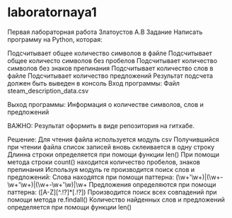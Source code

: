 # laboratornaya1
Первая лабораторная работа Златоустов А.В
Задание
Написать программу на Python, которая:

Подсчитывает общее количество символов в файле
Подсчитывает общее количесто символов без пробелов
Подсчитывает количество символов без знаков препинания
Подсчитывает количество слов в файле
Подсчитывает количество предложений
Результат подсчета должен быть выведен в консоль
Вход программы: Файл steam_description_data.csv

Выход программы: Информация о количестве символов, слов и предложений

ВАЖНО: Результат оформить в виде репозитория на гитхабе.

Решение:
Для чтения файла используется модуль csv
Получившийся при чтении файла список записей вновь склеивается в одну строку
Длинна строки определяется при помощи функции len()
При помощи метода строки count() находится количество пробелов, знаков препинания
Используя модуль re производится поиск слов и предложений:
Слова находятся при помощи паттерна: (\w+'\w+)|(\w+-\w+'\w+)|(\w+-\w+'\w)|\w+
Предложения определяются при помощи паттерна: ([A-Z][^\.!?]*[\.!?])
Производится поиск всех совпадений при помощи метода re.findall()
Количество найденных слов и предложений определяется при помощи функции len()

